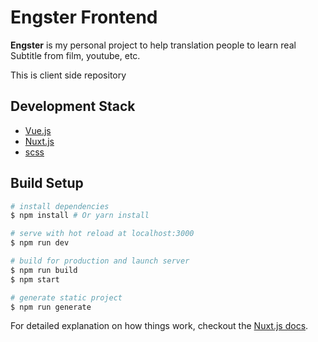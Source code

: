 # Engster Frontend

**Engster** is my personal project to help translation people to learn real Subtitle from film, youtube, etc.

This is client side repository

## Development Stack

- [Vue.js](https://github.com/vuejs/vue)
- [Nuxt.js](https://github.com/nuxt/nuxt.js)
- [scss](https://github.com/sass/sass)

## Build Setup

```bash
# install dependencies
$ npm install # Or yarn install

# serve with hot reload at localhost:3000
$ npm run dev

# build for production and launch server
$ npm run build
$ npm start

# generate static project
$ npm run generate
```

For detailed explanation on how things work, checkout the [Nuxt.js docs](https://github.com/nuxt/nuxt.js).
